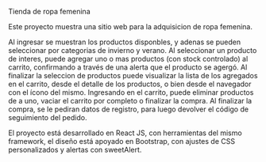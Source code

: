 Tienda de ropa femenina

Este proyecto muestra una sitio web para la adquisicion de ropa femenina.

Al ingresar se muestran los productos disponbles, y adenas se pueden seleccionar por categorias de invierno y verano.
Al seleccionar un producto de interes, puede agregar uno o mas productos (con stock controlado) al carrito, confirmando a través de una alerta que el producto se agergó.
Al finalizar la seleccion de productos puede visualizar la lista de los agregados en el carrito, desde el detalle de los productos, o bien desde el navegador con el ícono del mismo.
Ingresando en el carrito, puede eliminar productos de a uno, vaciar el carrito por completo o finalizar la compra.
Al finalizar la compra, se le pediran datos de registro, para luego devolver el código de seguimiento del pedido.

El proyecto está desarrollado en React JS, con herramientas del mismo framework, el diseño está apoyado en Bootstrap, con ajustes de CSS personalizados y alertas con sweetAlert.

